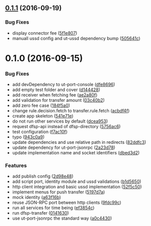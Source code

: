 <a name="0.1.1"></a>
## [0.1.1](https://github.com/softwaregroup-bg/@leveloneproject/dfsp-ussd/compare/v0.1.0...v0.1.1) (2016-09-19)


### Bug Fixes

* display connector fee ([5f1e807](https://github.com/softwaregroup-bg/@leveloneproject/dfsp-ussd/commit/5f1e807))
* manuall ussd config and ut-ussd dependency bump ([505641c](https://github.com/softwaregroup-bg/@leveloneproject/dfsp-ussd/commit/505641c))



<a name="0.1.0"></a>
# 0.1.0 (2016-09-15)


### Bug Fixes

* add devDependency to ut-port-console ([dfe8696](https://github.com/softwaregroup-bg/@leveloneproject/dfsp-ussd/commit/dfe8696))
* add empty test folder and cover ([d144428](https://github.com/softwaregroup-bg/@leveloneproject/dfsp-ussd/commit/d144428))
* add receiver when fetching fee ([ae2a80f](https://github.com/softwaregroup-bg/@leveloneproject/dfsp-ussd/commit/ae2a80f))
* add validation for transfer amount ([03c40b2](https://github.com/softwaregroup-bg/@leveloneproject/dfsp-ussd/commit/03c40b2))
* add zero fee case ([184f5a0](https://github.com/softwaregroup-bg/@leveloneproject/dfsp-ussd/commit/184f5a0))
* change rule.decision.fetch to transfer.rule.fetch ([acbdf4f](https://github.com/softwaregroup-bg/@leveloneproject/dfsp-ussd/commit/acbdf4f))
* create app skeleton ([541e71e](https://github.com/softwaregroup-bg/@leveloneproject/dfsp-ussd/commit/541e71e))
* do not run other services by default ([dcea953](https://github.com/softwaregroup-bg/@leveloneproject/dfsp-ussd/commit/dcea953))
* request dfsp-api instead of dfsp-directory ([5756ac6](https://github.com/softwaregroup-bg/@leveloneproject/dfsp-ussd/commit/5756ac6))
* test configuration ([f7ac10f](https://github.com/softwaregroup-bg/@leveloneproject/dfsp-ussd/commit/f7ac10f))
* typo ([943c0a9](https://github.com/softwaregroup-bg/@leveloneproject/dfsp-ussd/commit/943c0a9))
* update dependencies and use relative path in redirects ([82ddfc3](https://github.com/softwaregroup-bg/@leveloneproject/dfsp-ussd/commit/82ddfc3))
* update dependency for ut-port-jsonrpc ([2a23d78](https://github.com/softwaregroup-bg/@leveloneproject/dfsp-ussd/commit/2a23d78))
* update implementation name and socket identifiers ([dbed3d2](https://github.com/softwaregroup-bg/@leveloneproject/dfsp-ussd/commit/dbed3d2))


### Features

* add publish config ([2d98e48](https://github.com/softwaregroup-bg/@leveloneproject/dfsp-ussd/commit/2d98e48))
* add script port, identity module and ussd validations ([b1d5650](https://github.com/softwaregroup-bg/@leveloneproject/dfsp-ussd/commit/b1d5650))
* http client integration and basic ussd implementation ([52f5c50](https://github.com/softwaregroup-bg/@leveloneproject/dfsp-ussd/commit/52f5c50))
* implement menus for push transfer ([5197d7a](https://github.com/softwaregroup-bg/@leveloneproject/dfsp-ussd/commit/5197d7a))
* mock identity ([a63f16b](https://github.com/softwaregroup-bg/@leveloneproject/dfsp-ussd/commit/a63f16b))
* reuse JSON-RPC port between http clients ([9fdc99c](https://github.com/softwaregroup-bg/@leveloneproject/dfsp-ussd/commit/9fdc99c))
* run all services for time being ([ef3854c](https://github.com/softwaregroup-bg/@leveloneproject/dfsp-ussd/commit/ef3854c))
* run dfsp-transfer ([0141630](https://github.com/softwaregroup-bg/@leveloneproject/dfsp-ussd/commit/0141630))
* use ut-port-jsonrpc the standard way ([a0c4430](https://github.com/softwaregroup-bg/@leveloneproject/dfsp-ussd/commit/a0c4430))



